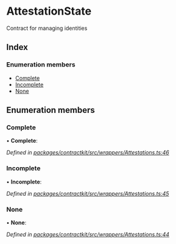 # AttestationState

Contract for managing identities

## Index

### Enumeration members

* [Complete](_wrappers_attestations_.attestationstate.md#complete)
* [Incomplete](_wrappers_attestations_.attestationstate.md#incomplete)
* [None](_wrappers_attestations_.attestationstate.md#none)

## Enumeration members

### Complete

• **Complete**:

_Defined in_ [_packages/contractkit/src/wrappers/Attestations.ts:46_](https://github.com/celo-org/celo-monorepo/blob/master/packages/contractkit/src/wrappers/Attestations.ts#L46)

### Incomplete

• **Incomplete**:

_Defined in_ [_packages/contractkit/src/wrappers/Attestations.ts:45_](https://github.com/celo-org/celo-monorepo/blob/master/packages/contractkit/src/wrappers/Attestations.ts#L45)

### None

• **None**:

_Defined in_ [_packages/contractkit/src/wrappers/Attestations.ts:44_](https://github.com/celo-org/celo-monorepo/blob/master/packages/contractkit/src/wrappers/Attestations.ts#L44)

